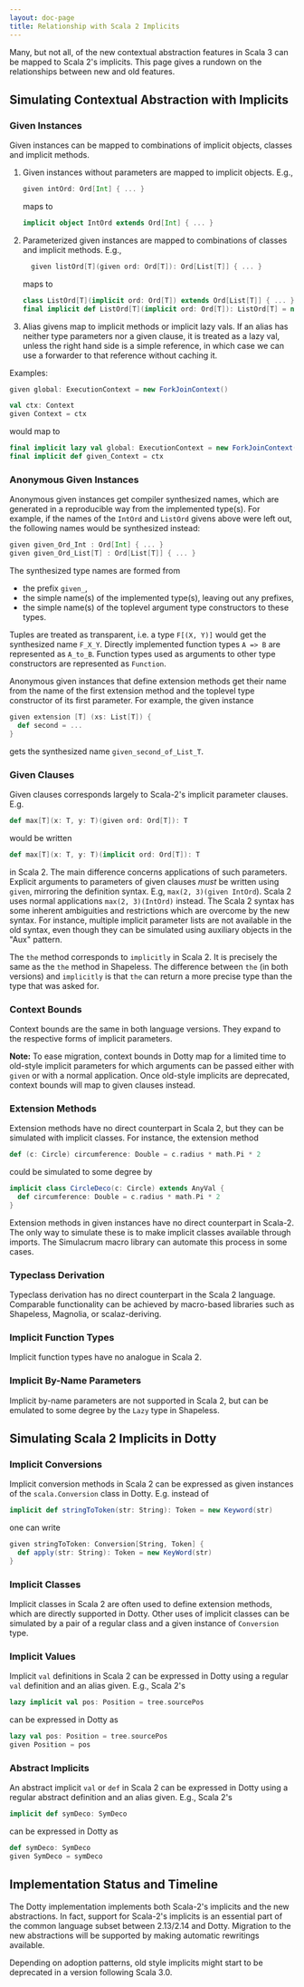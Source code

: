 ```yaml
---
layout: doc-page
title: Relationship with Scala 2 Implicits
---
```


Many, but not all, of the new contextual abstraction features in Scala 3 can be mapped to Scala 2's implicits. This page gives a rundown on the relationships between new and old features.

## Simulating Contextual Abstraction with Implicits

### Given Instances

Given instances can be mapped to combinations of implicit objects, classes and implicit methods.

 1. Given instances without parameters are mapped to implicit objects. E.g.,
    ```scala
    given intOrd: Ord[Int] { ... }
    ```
    maps to
    ```scala
    implicit object IntOrd extends Ord[Int] { ... }
    ```
 2. Parameterized given instances are mapped to combinations of classes and implicit methods. E.g.,
    ```scala
      given listOrd[T](given ord: Ord[T]): Ord[List[T]] { ... }
    ```
    maps to
    ```scala
    class ListOrd[T](implicit ord: Ord[T]) extends Ord[List[T]] { ... }
    final implicit def ListOrd[T](implicit ord: Ord[T]): ListOrd[T] = new ListOrd[T]
    ```
 3. Alias givens map to implicit methods or implicit lazy vals. If an alias has neither type parameters nor a given clause,
    it is treated as a lazy val, unless the right hand side is a simple reference, in which case we can use a forwarder to
    that reference without caching it.

Examples:
```scala
given global: ExecutionContext = new ForkJoinContext()

val ctx: Context
given Context = ctx
```
would map to
```scala
final implicit lazy val global: ExecutionContext = new ForkJoinContext()
final implicit def given_Context = ctx
```

### Anonymous Given Instances

Anonymous given instances get compiler synthesized names, which are generated in a reproducible way from the implemented type(s). For example, if the names of the `IntOrd` and `ListOrd` givens above were left out, the following names would be synthesized instead:
```scala
given given_Ord_Int : Ord[Int] { ... }
given given_Ord_List[T] : Ord[List[T]] { ... }
```
The synthesized type names are formed from

 - the prefix `given_`,
 - the simple name(s) of the implemented type(s), leaving out any prefixes,
 - the simple name(s) of the toplevel argument type constructors to these types.

Tuples are treated as transparent, i.e. a type `F[(X, Y)]` would get the synthesized name
`F_X_Y`. Directly implemented function types `A => B` are represented as `A_to_B`. Function types used as arguments to other type constructors are represented as `Function`.

Anonymous given instances that define extension methods
get their name from the name of the first extension method and the toplevel type
constructor of its first parameter. For example, the given instance
```scala
given extension [T] (xs: List[T]) {
  def second = ...
}
```
gets the synthesized name `given_second_of_List_T`.

### Given Clauses

Given clauses corresponds largely to Scala-2's implicit parameter clauses. E.g.
```scala
def max[T](x: T, y: T)(given ord: Ord[T]): T
```
would be written
```scala
def max[T](x: T, y: T)(implicit ord: Ord[T]): T
```
in Scala 2. The main difference concerns applications of such parameters.
Explicit arguments to parameters of given clauses _must_ be written using `given`,
mirroring the definition syntax. E.g, `max(2, 3)(given IntOrd`).
Scala 2 uses normal applications `max(2, 3)(IntOrd)` instead. The Scala 2 syntax has some inherent ambiguities and restrictions which are overcome by the new syntax. For instance, multiple implicit parameter lists are not available in the old syntax, even though they can be simulated using auxiliary objects in the "Aux" pattern.

The `the` method corresponds to `implicitly` in Scala 2.
It is precisely the same as the `the` method in Shapeless.
The difference between `the` (in both versions) and `implicitly` is
that `the` can return a more precise type than the type that was
asked for.

### Context Bounds

Context bounds are the same in both language versions. They expand to the respective forms of implicit parameters.

**Note:** To ease migration, context bounds in Dotty map for a limited time to old-style implicit parameters for which arguments can be passed either with `given` or
with a normal application. Once old-style implicits are deprecated, context bounds
will map to given clauses instead.

### Extension Methods

Extension methods have no direct counterpart in Scala 2, but they can be simulated with implicit classes. For instance, the extension method
```scala
def (c: Circle) circumference: Double = c.radius * math.Pi * 2
```
could be simulated to some degree by
```scala
implicit class CircleDeco(c: Circle) extends AnyVal {
  def circumference: Double = c.radius * math.Pi * 2
}
```
Extension methods in given instances have no direct counterpart in Scala-2. The only way to simulate these is to make implicit classes available through imports. The Simulacrum macro library can automate this process in some cases.

### Typeclass Derivation

Typeclass derivation has no direct counterpart in the Scala 2 language. Comparable functionality can be achieved by macro-based libraries such as Shapeless, Magnolia, or scalaz-deriving.

### Implicit Function Types

Implicit function types have no analogue in Scala 2.

### Implicit By-Name Parameters

Implicit by-name parameters are not supported in Scala 2, but can be emulated to some degree by the `Lazy` type in Shapeless.

## Simulating Scala 2 Implicits in Dotty

### Implicit Conversions

Implicit conversion methods in Scala 2 can be expressed as given instances of the `scala.Conversion` class in Dotty. E.g. instead of
```scala
implicit def stringToToken(str: String): Token = new Keyword(str)
```
one can write
```scala
given stringToToken: Conversion[String, Token] {
  def apply(str: String): Token = new KeyWord(str)
}
```

### Implicit Classes

Implicit classes in Scala 2 are often used to define extension methods, which are directly supported in Dotty. Other uses of implicit classes can be simulated by a pair of a regular class and a given instance of `Conversion` type.

### Implicit Values

Implicit `val` definitions in Scala 2 can be expressed in Dotty using a regular `val` definition and an alias given.
E.g., Scala 2's
```scala
lazy implicit val pos: Position = tree.sourcePos
```
can be expressed in Dotty as
```scala
lazy val pos: Position = tree.sourcePos
given Position = pos
```

### Abstract Implicits

An abstract implicit `val` or `def` in Scala 2 can be expressed in Dotty using a regular abstract definition and an alias given. E.g., Scala 2's
```scala
implicit def symDeco: SymDeco
```
can be expressed in Dotty as
```scala
def symDeco: SymDeco
given SymDeco = symDeco
```

## Implementation Status and Timeline

The Dotty implementation implements both Scala-2's implicits and the new abstractions. In fact, support for Scala-2's implicits is an essential part of the common language subset between 2.13/2.14 and Dotty.
Migration to the new abstractions will be supported by making automatic rewritings available.

Depending on adoption patterns, old style implicits might start to be deprecated in a version following Scala 3.0.
